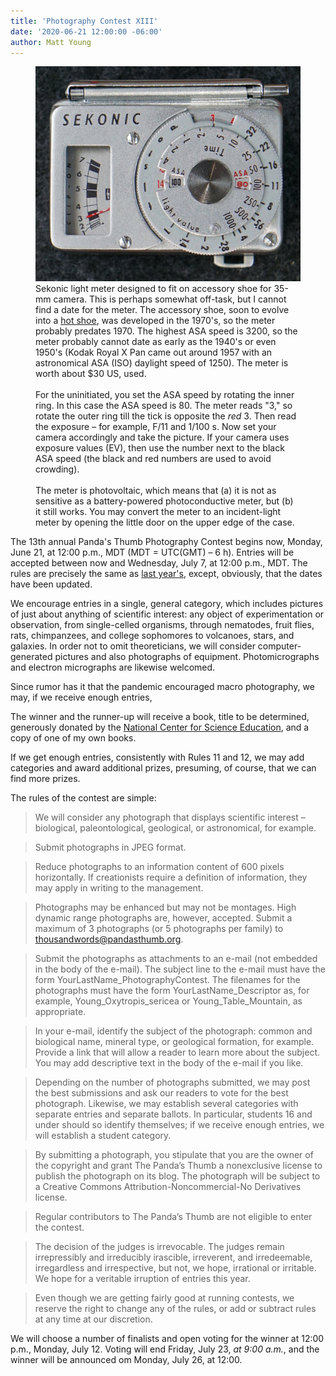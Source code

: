 ```yaml
---
title: 'Photography Contest XIII'
date: '2020-06-21 12:00:00 -06:00'
author: Matt Young
---
```

<figure>
<img src="/uploads/2021/DSC04337_Sekonic_Light_Meter_600.jpg" alt="Light meter"/>
<figcaption>Sekonic light meter designed to fit on accessory shoe for 35-mm camera. This is perhaps somewhat off-task, but I cannot find a date for the meter. The accessory shoe, soon to evolve into a <a href="https://en.wikipedia.org/wiki/Hot_shoe">hot shoe</a>, was developed in the 1970's, so the meter probably predates 1970. The highest ASA speed is 3200, so the meter probably cannot date as early as the 1940's or even 1950's (Kodak Royal X Pan came out around 1957 with an astronomical ASA (ISO) daylight speed of 1250). The meter is worth about $30 US, used.<br/><br/>
For the uninitiated, you set the ASA speed by rotating the inner ring. In this case the ASA speed is 80. The meter reads "3," so rotate the outer ring till the tick is opposite the <i>red</i> 3. Then read the exposure &ndash; for example, F/11 and 1/100&nbsp;s. Now set your camera accordingly and take the picture. If your camera uses exposure values (EV), then use the number next to the black ASA speed (the black and red numbers are used to avoid crowding).<br/><br/>
The meter is photovoltaic, which means that (a) it is not as sensitive as a battery-powered photoconductive meter, but (b) it still works. You may convert the meter to an incident-light meter by opening the little door on the upper edge of the case.

</figcaption>
</figure>

The 13th annual Panda's Thumb Photography Contest begins now, Monday, June 21, at 12:00 p.m., MDT (MDT = UTC(GMT) – 6 h). Entries will be accepted between now and Wednesday, July 7, at 12:00 p.m., MDT. The rules are precisely the same as <a href="https://pandasthumb.org/archives/2020/06/photography-contest-xii.html">last year's</a>, except, obviously, that the dates have been updated.

We encourage entries in a single, general category, which includes pictures of just about anything of scientific interest: any object of experimentation or observation, from single-celled organisms, through nematodes, fruit flies, rats, chimpanzees, and college sophomores to volcanoes, stars, and galaxies. In order not to omit theoreticians, we will consider computer-generated pictures and also photographs of equipment. Photomicrographs and electron micrographs are likewise welcomed.

Since rumor has it that the pandemic encouraged macro photography, we may, if we receive enough entries, 

The winner and the runner-up will receive a book, title to be determined, generously donated by the <a href="https://ncse.com/">National Center for Science Education</a>, and a copy of one of my own books.

<!--more-->

If we get enough entries, consistently with Rules 11 and 12, we may add categories and award additional prizes, presuming, of course, that we can find more prizes.

The rules of the contest are simple:

>We will consider any photograph that displays scientific interest – biological, paleontological, geological, or astronomical, for example.

>Submit photographs in JPEG format.

>Reduce photographs to an information content of 600 pixels horizontally. If creationists require a definition of information, they may apply in writing to the management.

>Photographs may be enhanced but may not be montages. High dynamic range photographs are, however, accepted. Submit a maximum of 3 photographs (or 5 photographs per family) to thousandwords@pandasthumb.org.

>Submit the photographs as attachments to an e-mail (not embedded in the body of the e-mail). The subject line to the e-mail must have the form YourLastName_PhotographyContest. The filenames for the photographs must have the form YourLastName_Descriptor as, for example, Young_Oxytropis_sericea or Young_Table_Mountain, as appropriate.

>In your e-mail, identify the subject of the photograph: common and biological name, mineral type, or geological formation, for example. Provide a link that will allow a reader to learn more about the subject. You may add descriptive text in the body of the e-mail if you like.

>Depending on the number of photographs submitted, we may post the best submissions and ask our readers to vote for the best photograph. Likewise, we may establish several categories with separate entries and separate ballots. In particular, students 16 and under should so identify themselves; if we receive enough entries, we will establish a student category.

>By submitting a photograph, you stipulate that you are the owner of the copyright and grant The Panda’s Thumb a nonexclusive license to publish the photograph on its blog. The photograph will be subject to a Creative Commons Attribution-Noncommercial-No Derivatives license.

>Regular contributors to The Panda’s Thumb are not eligible to enter the contest.

>The decision of the judges is irrevocable. The judges remain irrepressibly and irreducibly irascible, irreverent, and irredeemable, irregardless and irrespective, but not, we hope, irrational or irritable. We hope for a veritable irruption of entries this year.

>Even though we are getting fairly good at running contests, we reserve the right to change any of the rules, or add or subtract rules at any time at our discretion.

We will choose a number of finalists and open voting for the winner at 12:00 p.m., Monday, July 12. Voting will end Friday, July 23, <i>at 9:00 a.m.</i>, and the winner will be announced om Monday, July 26, at 12:00.
